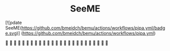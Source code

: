 
<h1 align="center"> SeeME </h1>

[![pdate SeeME(https://github.com/bmeidch/bemu/actions/workflows/pipa.yml/badge.svg)]
(https://github.com/bmeidch/bemu/actions/workflows/pipa.yml)

🙂 🙂 🙂 🙂 🙂 🙂 🙂 🙂 🙂 🙂 🙂 🙂 🙂 🙂 🙂 🙂 🙂 🙂 🙂 🙂 🙂 🙂 🙂 🙂 🙂 
